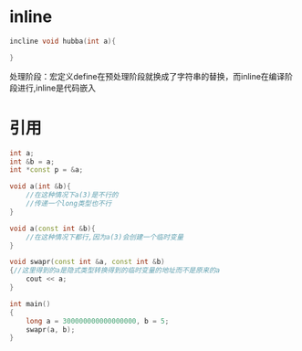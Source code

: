 # inline
```c++
incline void hubba(int a){

}
```
处理阶段：宏定义define在预处理阶段就换成了字符串的替换，而inline在编译阶段进行,inline是代码嵌入

# 引用
```c++
int a;
int &b = a;
int *const p = &a;

void a(int &b){
	//在这种情况下a(3)是不行的
	//传递一个long类型也不行
}

void a(const int &b){
	//在这种情况下都行,因为a(3)会创建一个临时变量
}

void swapr(const int &a, const int &b)
{//这里得到的a是隐式类型转换得到的临时变量的地址而不是原来的a
	cout << a;
}

int main()
{
	long a = 300000000000000000, b = 5;
	swapr(a, b);
}
```

